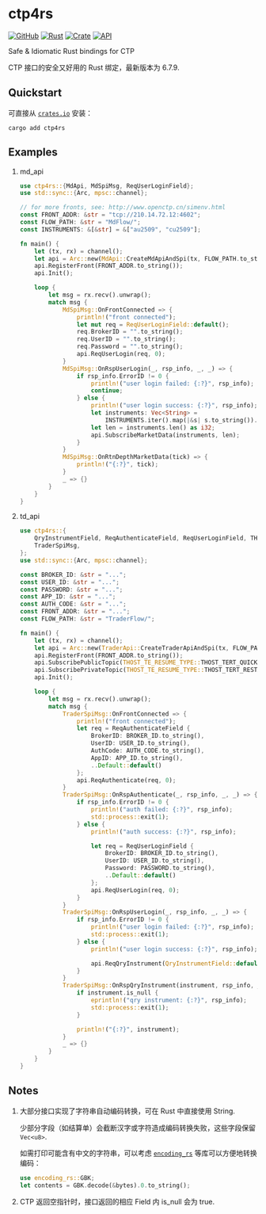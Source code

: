 # ctp4rs

[![GitHub](https://img.shields.io/badge/GitHub-Rn7s2/ctp4rs-green&logo=github)](https://github.com/rn7s2/ctp4rs)
[![Rust](https://github.com/rn7s2/ctp4rs/actions/workflows/rust.yml/badge.svg?branch=master)](https://github.com/rn7s2/ctp4rs/actions/workflows/rust.yml)
[![Crate](https://img.shields.io/crates/v/ctp4rs.svg)](https://crates.io/crates/ctp4rs)
[![API](https://docs.rs/rand/badge.svg)](https://docs.rs/ctp4rs)

Safe & Idiomatic Rust bindings for CTP

CTP 接口的安全又好用的 Rust 绑定，最新版本为 6.7.9.

## Quickstart

可直接从 [`crates.io`](https://crates.io/crates/ctp4rs) 安装：

`cargo add ctp4rs`

## Examples

1. md_api

   ```rs
   use ctp4rs::{MdApi, MdSpiMsg, ReqUserLoginField};
   use std::sync::{Arc, mpsc::channel};

   // for more fronts, see: http://www.openctp.cn/simenv.html
   const FRONT_ADDR: &str = "tcp://210.14.72.12:4602";
   const FLOW_PATH: &str = "MdFlow/";
   const INSTRUMENTS: &[&str] = &["au2509", "cu2509"];

   fn main() {
       let (tx, rx) = channel();
       let api = Arc::new(MdApi::CreateMdApiAndSpi(tx, FLOW_PATH.to_string()));
       api.RegisterFront(FRONT_ADDR.to_string());
       api.Init();

       loop {
           let msg = rx.recv().unwrap();
           match msg {
               MdSpiMsg::OnFrontConnected => {
                   println!("front connected");
                   let mut req = ReqUserLoginField::default();
                   req.BrokerID = "".to_string();
                   req.UserID = "".to_string();
                   req.Password = "".to_string();
                   api.ReqUserLogin(req, 0);
               }
               MdSpiMsg::OnRspUserLogin(_, rsp_info, _, _) => {
                   if rsp_info.ErrorID != 0 {
                       println!("user login failed: {:?}", rsp_info);
                       continue;
                   } else {
                       println!("user login success: {:?}", rsp_info);
                       let instruments: Vec<String> =
                           INSTRUMENTS.iter().map(|&s| s.to_string()).collect();
                       let len = instruments.len() as i32;
                       api.SubscribeMarketData(instruments, len);
                   }
               }
               MdSpiMsg::OnRtnDepthMarketData(tick) => {
                   println!("{:?}", tick);
               }
               _ => {}
           }
       }
   }
   ```

2. td_api

   ```rs
   use ctp4rs::{
       QryInstrumentField, ReqAuthenticateField, ReqUserLoginField, THOST_TE_RESUME_TYPE, TraderApi,
       TraderSpiMsg,
   };
   use std::sync::{Arc, mpsc::channel};

   const BROKER_ID: &str = "...";
   const USER_ID: &str = "...";
   const PASSWORD: &str = "...";
   const APP_ID: &str = "...";
   const AUTH_CODE: &str = "...";
   const FRONT_ADDR: &str = "...";
   const FLOW_PATH: &str = "TraderFlow/";

   fn main() {
       let (tx, rx) = channel();
       let api = Arc::new(TraderApi::CreateTraderApiAndSpi(tx, FLOW_PATH.to_string()));
       api.RegisterFront(FRONT_ADDR.to_string());
       api.SubscribePublicTopic(THOST_TE_RESUME_TYPE::THOST_TERT_QUICK as i32);
       api.SubscribePrivateTopic(THOST_TE_RESUME_TYPE::THOST_TERT_RESTART as i32);
       api.Init();

       loop {
           let msg = rx.recv().unwrap();
           match msg {
               TraderSpiMsg::OnFrontConnected => {
                   println!("front connected");
                   let req = ReqAuthenticateField {
                       BrokerID: BROKER_ID.to_string(),
                       UserID: USER_ID.to_string(),
                       AuthCode: AUTH_CODE.to_string(),
                       AppID: APP_ID.to_string(),
                       ..Default::default()
                   };
                   api.ReqAuthenticate(req, 0);
               }
               TraderSpiMsg::OnRspAuthenticate(_, rsp_info, _, _) => {
                   if rsp_info.ErrorID != 0 {
                       println!("auth failed: {:?}", rsp_info);
                       std::process::exit(1);
                   } else {
                       println!("auth success: {:?}", rsp_info);

                       let req = ReqUserLoginField {
                           BrokerID: BROKER_ID.to_string(),
                           UserID: USER_ID.to_string(),
                           Password: PASSWORD.to_string(),
                           ..Default::default()
                       };
                       api.ReqUserLogin(req, 0);
                   }
               }
               TraderSpiMsg::OnRspUserLogin(_, rsp_info, _, _) => {
                   if rsp_info.ErrorID != 0 {
                       println!("user login failed: {:?}", rsp_info);
                       std::process::exit(1);
                   } else {
                       println!("user login success: {:?}", rsp_info);

                       api.ReqQryInstrument(QryInstrumentField::default(), 0);
                   }
               }
               TraderSpiMsg::OnRspQryInstrument(instrument, rsp_info, _, _) => {
                   if instrument.is_null {
                       eprintln!("qry instrument: {:?}", rsp_info);
                       std::process::exit(1);
                   }

                   println!("{:?}", instrument);
               }
               _ => {}
           }
       }
   }
   ```

## Notes

1. 大部分接口实现了字符串自动编码转换，可在 Rust 中直接使用 String.

   少部分字段（如结算单）会截断汉字或字符造成编码转换失败，这些字段保留 `Vec<u8>`.

   如需打印可能含有中文的字符串，可以考虑 [`encoding_rs`](https://crates.io/crates/encoding_rs) 等库可以方便地转换编码：

   ```rs
   use encoding_rs::GBK;
   let contents = GBK.decode(&bytes).0.to_string();
   ```

2. CTP 返回空指针时，接口返回的相应 Field 内 is_null 会为 true.
